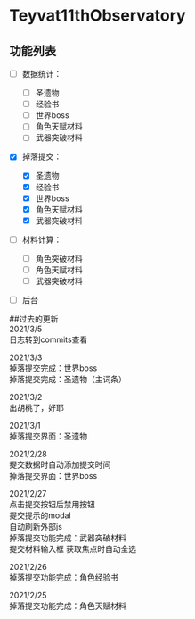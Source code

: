 # Teyvat11thObservatory

## 功能列表
- [ ] 数据统计：
    - [ ] 圣遗物
    - [ ] 经验书
    - [ ] 世界boss
    - [ ] 角色天赋材料
    - [ ] 武器突破材料
- [x] 掉落提交：
    - [x] 圣遗物
    - [x] 经验书
    - [x] 世界boss
    - [x] 角色天赋材料
    - [x] 武器突破材料
- [ ] 材料计算：
    - [ ] 角色突破材料
    - [ ] 角色天赋材料
    - [ ] 武器突破材料
- [ ] 后台
  

##过去的更新  
2021/3/5            
日志转到commits查看

2021/3/3            
掉落提交完成：世界boss  
掉落提交完成：圣遗物（主词条）

2021/3/2            
出胡桃了，好耶

2021/3/1            
掉落提交界面：圣遗物

2021/2/28           
提交数据时自动添加提交时间  
掉落提交界面：世界boss

2021/2/27          
点击提交按钮后禁用按钮   
提交提示的modal  
自动刷新外部js  
掉落提交功能完成：武器突破材料  
提交材料输入框 获取焦点时自动全选  

2021/2/26           
掉落提交功能完成：角色经验书

2021/2/25           
掉落提交功能完成：角色天赋材料
